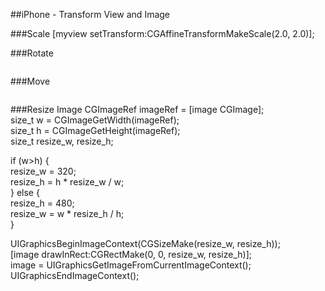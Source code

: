 
##iPhone - Transform View and Image

###Scale
  [myview setTransform:CGAffineTransformMakeScale(2.0, 2.0)];

###Rotate
```macos
 ```
###Move
```macos
 ```

###Resize Image
  CGImageRef imageRef = [image CGImage];  
  size_t w = CGImageGetWidth(imageRef);  
  size_t h = CGImageGetHeight(imageRef);  
  size_t resize_w, resize_h;  
     
  if (w>h) {  
       resize_w = 320;  
       resize_h = h * resize_w / w;  
   } else {  
       resize_h = 480;  
       resize_w = w * resize_h / h;  
   }  
     
   UIGraphicsBeginImageContext(CGSizeMake(resize_w, resize_h));  
   [image drawInRect:CGRectMake(0, 0, resize_w, resize_h)];  
   image = UIGraphicsGetImageFromCurrentImageContext();  
   UIGraphicsEndImageContext();  



